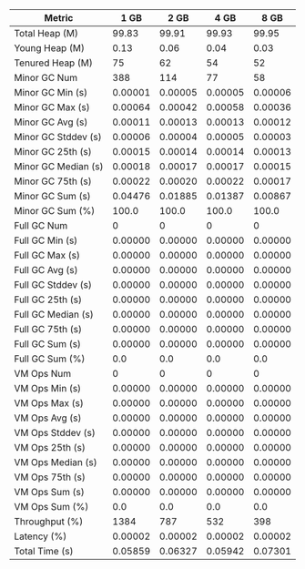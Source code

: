 | Metric | 1 GB | 2 GB | 4 GB | 8 GB |
|------|----|----|----|----|
| Total Heap (M) | 99.83 | 99.91 | 99.93 | 99.95 |
| Young Heap (M) | 0.13 | 0.06 | 0.04 | 0.03 |
| Tenured Heap (M) | 75 | 62 | 54 | 52 |
| Minor GC Num | 388 | 114 | 77 | 58 |
| Minor GC Min (s) | 0.00001 | 0.00005 | 0.00005 | 0.00006 |
| Minor GC Max (s) | 0.00064 | 0.00042 | 0.00058 | 0.00036 |
| Minor GC Avg (s) | 0.00011 | 0.00013 | 0.00013 | 0.00012 |
| Minor GC Stddev (s) | 0.00006 | 0.00004 | 0.00005 | 0.00003 |
| Minor GC 25th (s) | 0.00015 | 0.00014 | 0.00014 | 0.00013 |
| Minor GC Median (s) | 0.00018 | 0.00017 | 0.00017 | 0.00015 |
| Minor GC 75th (s) | 0.00022 | 0.00020 | 0.00022 | 0.00017 |
| Minor GC Sum (s) | 0.04476 | 0.01885 | 0.01387 | 0.00867 |
| Minor GC Sum (%) | 100.0 | 100.0 | 100.0 | 100.0 |
| Full GC Num | 0 | 0 | 0 | 0 |
| Full GC Min (s) | 0.00000 | 0.00000 | 0.00000 | 0.00000 |
| Full GC Max (s) | 0.00000 | 0.00000 | 0.00000 | 0.00000 |
| Full GC Avg (s) | 0.00000 | 0.00000 | 0.00000 | 0.00000 |
| Full GC Stddev (s) | 0.00000 | 0.00000 | 0.00000 | 0.00000 |
| Full GC 25th (s) | 0.00000 | 0.00000 | 0.00000 | 0.00000 |
| Full GC Median (s) | 0.00000 | 0.00000 | 0.00000 | 0.00000 |
| Full GC 75th (s) | 0.00000 | 0.00000 | 0.00000 | 0.00000 |
| Full GC Sum (s) | 0.00000 | 0.00000 | 0.00000 | 0.00000 |
| Full GC Sum (%) | 0.0 | 0.0 | 0.0 | 0.0 |
| VM Ops Num | 0 | 0 | 0 | 0 |
| VM Ops Min (s) | 0.00000 | 0.00000 | 0.00000 | 0.00000 |
| VM Ops Max (s) | 0.00000 | 0.00000 | 0.00000 | 0.00000 |
| VM Ops Avg (s) | 0.00000 | 0.00000 | 0.00000 | 0.00000 |
| VM Ops Stddev (s) | 0.00000 | 0.00000 | 0.00000 | 0.00000 |
| VM Ops 25th (s) | 0.00000 | 0.00000 | 0.00000 | 0.00000 |
| VM Ops Median (s) | 0.00000 | 0.00000 | 0.00000 | 0.00000 |
| VM Ops 75th (s) | 0.00000 | 0.00000 | 0.00000 | 0.00000 |
| VM Ops Sum (s) | 0.00000 | 0.00000 | 0.00000 | 0.00000 |
| VM Ops Sum (%) | 0.0 | 0.0 | 0.0 | 0.0 |
| Throughput (%) | 1384 | 787 | 532 | 398 |
| Latency (%) | 0.00002 | 0.00002 | 0.00002 | 0.00002 |
| Total Time (s) | 0.05859 | 0.06327 | 0.05942 | 0.07301 |
